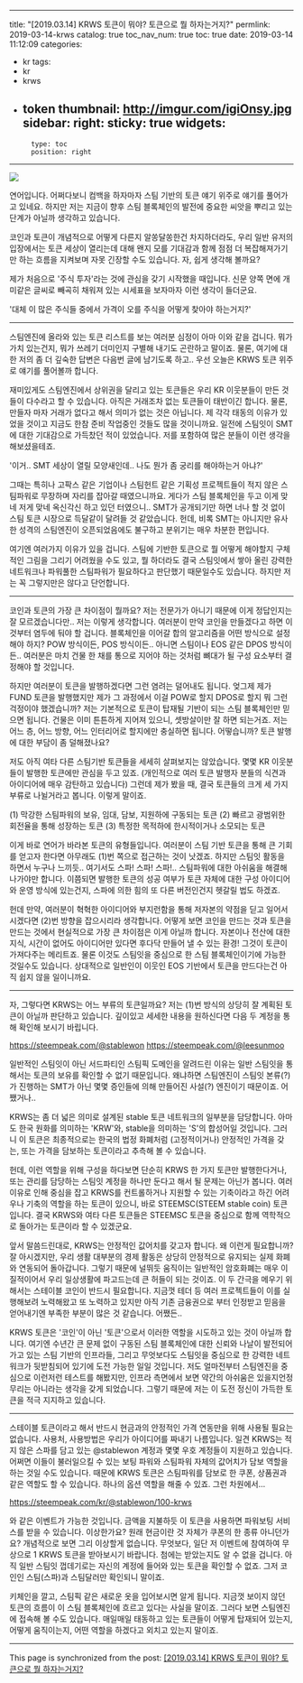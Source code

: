 
---
title: "[2019.03.14] KRWS 토큰이 뭐야? 토큰으로 뭘 하자는거지?"
permlink: 2019-03-14-krws
catalog: true
toc_nav_num: true
toc: true
date: 2019-03-14 11:12:09
categories:
- kr
tags:
- kr
- krws
- token
thumbnail: http://imgur.com/igiOnsy.jpg
sidebar:
    right:
        sticky: true
widgets:
    -
        type: toc
        position: right
---


![](http://imgur.com/igiOnsy.jpg)

연어입니다. 어쩌다보니 컴백을 하자마자 스팀 기반의 토큰 얘기 위주로 얘기를 풀어가고 있네요. 하지만 저는 지금이 향후 스팀 블록체인의 발전에 중요한 씨앗을 뿌리고 있는 단계가 아닐까 생각하고 있습니다.

코인과 토큰이 개념적으로 어떻게 다른지 알쏭달쏭한건 차지하더라도, 우리 일반 유저의 입장에서는 토큰 세상이 열리는데 대해 왠지 모를 기대감과 함께 점점 더 복잡해져가기만 하는 흐름을 지켜보며 자못 긴장할 수도 있습니다. 자, 쉽게 생각해 볼까요?

제가 처음으로 '주식 투자'라는 것에 관심을 갖기 시작했을 때입니다. 신문 양쪽 면에 개미같은 글씨로 빼곡히 채워져 있는 시세표을 보자마자 이런 생각이 들더군요.

'대체 이 많은 주식들 중에서 가격이 오를 주식을 어떻게 찾아야 하는거지?'

---

스팀엔진에 올라와 있는 토큰 리스트를 보는 여러분 심정이 아마 이와 같을 겁니다. 뭐가 가치 있는건지, 뭐가 쓰레기 더미인지 구별해 내기도 곤란하고 말이죠. 물론, 여기에 대한 저의 좀 더 깊숙한 답변은 다음번 글에 남기도록 하고.. 우선 오늘은 KRWS 토큰 위주로 얘기를 풀어볼까 합니다.

재미있게도 스팀엔진에서 상위권을 달리고 있는 토큰들은 우리 KR 이웃분들이 만든 것들이 다수라고 할 수 있습니다. 아직은 거래조차 없는 토큰들이 태반이긴 합니다. 물론, 만들자 마자 거래가 없다고 해서 의미가 없는 것은 아닙니다. 제 각각 태동의 이유가 있었을 것이고 지금도 한참 준비 작업중인 것들도 많을 것이니까요. 일전에 스팀잇이 SMT에 대한 기대감으로 가득찼던 적이 있었습니다. 저를 포함하여 많은 분들이 이런 생각을 해보셨을테죠.

'이거.. SMT 세상이 열릴 모양새인데.. 나도 뭔가 좀 궁리를 해야하는거 아냐?'

그때는 특히나 고팍스 같은 기업이나 스팀헌트 같은 기획성 프로젝트들이 적지 않은 스팀파워로 무장하며 자리를 잡아갈 때였으니까요. 게다가 스팀 블록체인을 두고 이게 맞네 저게 맞네 옥신각신 하고 있던 터였으니.. SMT가 공개되기만 하면 너나 할 것 없이 스팀 토큰 시장으로 득달같이 달려들 것 같았습니다. 헌데, 비록 SMT는 아니지만 유사한 성격의 스팀엔진이 오픈되었음에도 불구하고 분위기는 매우 차분한 편입니다.

여기엔 여러가지 이유가 있을 겁니다. 스팀에 기반한 토큰으로 뭘 어떻게 해야할지 구체적인 그림을 그리기 어려웠을 수도 있고, 뭘 하더라도 결국 스팀잇에서 쌓아 올린 강력한 네트워크나 파워풀한 스팀파워가 필요하다고 판단했기 때문일수도 있습니다. 하지만 저는 꼭 그렇지만은 않다고 단언합니다.

---

코인과 토큰의 가장 큰 차이점이 뭘까요? 저는 전문가가 아니기 때문에 이게 정답인지는 잘 모르겠습니다만.. 저는 이렇게 생각합니다. 여러분이 만약 코인을 만들겠다고 하면 이것부터 염두에 둬야 할 겁니다. 블록체인을 이어갈 합의 알고리즘을 어떤 방식으로 설정해야 하지? POW 방식이든, POS 방식이든.. 아니면 스팀이나 EOS 같은 DPOS 방식이든.. 여러분은 마치 건물 한 채를 통으로 지어야 하는 것처럼 뼈대가 될 구성 요소부터 결정해야 할 것입니다.

하지만 여러분이 토큰을 발행하겠다면 그런 염려는 덜어내도 됩니다. 엊그제 제가 FUND 토큰을 발행했지만 제가 그 과정에서 이걸 POW로 할지 DPOS로 할지 뭐 그런 걱정이야 했겠습니까? 저는 기본적으로 토큰이 탑재될 기반이 되는 스팀 블록체인만 믿으면 됩니다. 건물은 이미 튼튼하게 지어져 있으니, 셋방살이만 잘 하면 되는거죠. 저는 어느 층, 어느 방향, 어느 인터리어로 할지에만 충실하면 됩니다. 어떻습니까? 토큰 발행에 대한 부담이 좀 덜해졌나요?

저도 아직 여타 다른 스팀기반 토큰들을 세세히 살펴보지는 않았습니다. 몇몇 KR 이웃분들이 발행한 토큰에만 관심을 두고 있죠. (개인적으로 여러 토큰 발행자 분들의 식견과 아이디어에 매우 감탄하고 있습니다) 그런데 제가 봤을 때, 결국 토큰들의 크게 세 가지 부류로 나뉠거라고 봅니다. 이렇게 말이죠.

(1) 막강한 스팀파워의 보유, 임대, 담보, 지원하에 구동되는 토큰
(2) 빠르고 광범위한 회전율을 통해 성장하는 토큰
(3) 특정한 목적하에 한시적이거나 소모되는 토큰

이게 바로 연어가 바라본 토큰의 유형들입니다. 여러분이 스팀 기반 토큰을 통해 큰 기회를 얻고자 한다면 아무래도 (1)번 쪽으로 접근하는 것이 낫겠죠. 하지만 스팀잇 활동을 하면서 누구나 느끼듯.. 여기서도 스파! 스파! 스파!.. 스팀파워에 대한 아쉬움을 해결해 나가야만 합니다. 이쯤되면 발행한 토큰의 성공 여부가 토큰 자체에 대한 구성 아이디어와 운영 방식에 있는건지, 스파에 의한 힘의 또 다른 버전인건지 헷갈릴 법도 하겠죠.

헌데 만약, 여러분이 혁혁한 아이디어와 부지런함을 통해 저자본의 약점을 딛고 일어서시겠다면 (2)번 방향을 잡으시리라 생각합니다. 어떻게 보면 코인을 만드는 것과 토큰을 만드는 것에서 현실적으로 가장 큰 차이점은 이게 아닐까 합니다. 자본이나 전산에 대한 지식, 시간이 없어도 아이디어만 있다면 후다닥 만들어 낼 수 있는 환경! 그것이 토큰이 가져다주는 메리트죠. 물론 이것도 스팀잇을 중심으로 한 스팀 블록체인이기에 가능한 것일수도 있습니다. 상대적으로 일반인이 이웃인 EOS 기반에서 토큰을 만드다는건 아직 쉽지 않을 일이니까요.

---

자, 그렇다면 KRWS는 어느 부류의 토큰일까요? 저는 (1)번 방식의 상당히 잘 계획된 토큰이 아닐까 판단하고 있습니다. 깊이있고 세세한 내용을 원하신다면 다음 두 계정을 통해 확인해 보시기 바립니다.

https://steempeak.com/@stablewon
https://steempeak.com/@leesunmoo

일반적인 스팀잇이 아닌 서드파티인 스팀픽 도메인을 알려드린 이유는 일반 스팀잇을 통해서는 토큰의 보유를 확인할 수 없기 때문입니다. 왜냐하면 스팀엔진이 스팀잇 본류(?)가 진행하는 SMT가 아닌 몇몇 증인들에 의해 만들어진 사설(?) 엔진이기 때문이죠. 어쨌거나..

KRWS는 좀 더 넓은 의미로 설계된 stable 토큰 네트워크의 일부분을 담당합니다. 아마도 한국 원화를 의미하는  'KRW'와, stable을 의미하는 'S'의 합성어일 것입니다. 그러니 이 토큰은 최종적으로는 한국의 법정 화폐처럼 (고정적이거나) 안정적인 가격을 갖는, 또는 가격을 담보하는 토큰이라고 추측해 볼 수 있습니다.

헌데, 이런 역할을 위해 구성을 하다보면 단순히 KRWS 한 가지 토큰만 발행한다거나, 또는 관리를 담당하는 스팀잇 계정을 하나만 둔다고 해서 될 문제는 아닌가 봅니다. 여러 이유로 인해 중심을 잡고 KRWS를 컨트롤하거나 지원할 수 있는 기축이라고 하긴 어려우나 기축의 역할을 하는 토큰이 있으니, 바로 STEEMSC(STEEM stable coin) 토큰입니다. 결국 KRWS와 여타 다른 토큰들은 STEEMSC 토큰을 중심으로 함께 역학적으로 돌아가는 토큰이라 할 수 있겠군요.

앞서 말씀드린대로, KRWS는 안정적인 값어치를 갖고자 합니다. 왜 이런게 필요합니까? 잘 아시겠지만, 우리 생활 대부분의 경제 활동은 상당히 안정적으로 유지되는 실제 화폐와 연동되어 돌아갑니다. 그렇기 때문에 널뛰듯 움직이는 일반적인 암호화폐는 매우 이질적이어서 우리 일상생활에 파고드는데 큰 허들이 되는 것이죠. 이 두 간극을 메우기 위해서는 스테이블 코인이 반드시 필요합니다. 지금껏 테더 등 여러 프로젝트들이 이를 실행해보려 노력해왔고 또 노력하고 있지만 아직 기존 금융권으로 부터 인정받고 믿음을 얻어내기엔 부족한 부분이 많은 것 같습니다. 어쨌든..

KRWS 토큰은 '코인'이 아닌 '토큰'으로서 이러한 역할을 시도하고 있는 것이 아닐까 합니다. 여기엔 수년간 큰 문제 없이 구동된 스팀 블록체인에 대한 신뢰와 나날이 발전되어가고 있는 스팀 기반의 인프라들, 그리고 무엇보다도 스팀잇을 중심으로 한 강력한 네트워크가 뒷받침되어 있기에 도전 가능한 일일 것입니다. 저도 얼마전부터 스팀엔진을 중심으로 이런저런 테스트를 해봤지만, 인프라 측면에서 보면 약간의 아쉬움은 있을지언정 무리는 아니라는 생각을 갖게 되었습니다. 그렇기 때문에 저는 이 도전 정신이 가득한 토큰을 적극 지지하고 있습니다.

---

스테이블 토큰이라고 해서 반드시 현금과의 안정적인 가격 연동만을 위해 사용될 필요는 없습니다. 사용처, 사용방법은 우리가 아이디어를 짜내기 나름입니다. 일견 KRWS는 적지 않은 스파를 담고 있는 @stablewon 계정과 몇몇 우호 계정들이 지원하고 있습니다. 어쩌면 이들이 불러일으킬 수 있는 보팅 파워와 스팀파워 자체의 값어치가 담보 역할을 하는 것일 수도 있습니다. 때문에 KRWS 토큰은 스팀파워를 담보로 한 쿠폰, 상품권과 같은 역할도 할 수 있습니다. 하나의 옵션 역할을 해줄 수 있죠. 그런 차원에서...

https://steempeak.com/kr/@stablewon/100-krws

와 같은 이벤트가 가능한 것입니다. 금액을 지불하듯 이 토큰을 사용하면 파워보팅 서비스를 받을 수 있습니다. 이상한가요? 원래 현금이란 것 자체가 쿠폰의 한 종류 아니던가요? 개념적으로 보면 그리 이상할게 없습니다. 무엇보다, 일단 저 이벤트에 참여하여 무상으로 1 KRWS 토큰을 받아보시기 바랍니다. 첨에는 받았는지도 알 수 없을 겁니다. 아직 일반 스팀잇 껍데기로는 자신의 계정에 들어와 있는 토큰을 확인할 수 없죠. 그저 코인인 스팀(스파)과 스팀달러만 확인되니 말이죠.

키체인을 깔고, 스팀픽 같은 새로운 옷을 입어보시면 알게 됩니다. 지금껏 보이지 않던 토큰의 흐름이 이 스팀 블록체인에 흐르고 있다는 사실을 말이죠. 그러다 보면 스팀엔진에 접속해 볼 수도 있습니다. 매일매일 태동하고 있는 토큰들이 어떻게 탑재되어 있는지, 어떻게 움직이는지, 어떤 역할을 하겠다고 외치고 있는지 말이죠.



- - -

This page is synchronized from the post: [[2019.03.14] KRWS 토큰이 뭐야? 토큰으로 뭘 하자는거지?](https://steemit.com/@jack8831/2019-03-14-krws)
